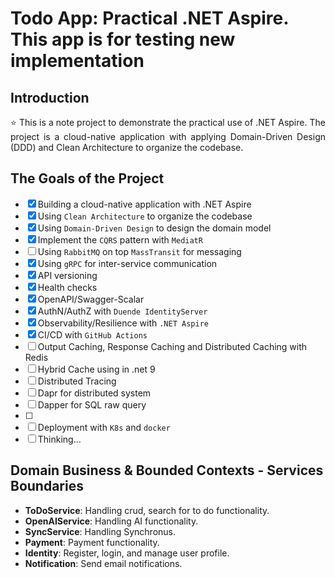 # Todo App: Practical .NET Aspire. This app is for testing new implementation

## Introduction

<p align="justify">
⭐ This is a note project to demonstrate the practical use of .NET Aspire. The project is a cloud-native application with applying Domain-Driven Design (DDD) and Clean Architecture to organize the codebase.
</p>

## The Goals of the Project

- [x] Building a cloud-native application with .NET Aspire
- [x] Using `Clean Architecture` to organize the codebase
- [x] Using `Domain-Driven Design` to design the domain model
- [x] Implement the `CQRS` pattern with `MediatR`
- [ ] Using `RabbitMQ` on top `MassTransit` for messaging
- [x] Using `gRPC` for inter-service communication
- [x] API versioning
- [x] Health checks
- [x] OpenAPI/Swagger-Scalar
- [x] AuthN/AuthZ with `Duende IdentityServer`
- [x] Observability/Resilience with `.NET Aspire`
- [x] CI/CD with `GitHub Actions`
- [ ] Output Caching, Response Caching and Distributed Caching with Redis
- [ ] Hybrid Cache using in .net 9
- [ ] Distributed Tracing
- [ ] Dapr for distributed system
- [ ] Dapper for SQL raw query
- [ ] 
- [ ] Deployment with `K8s` and `docker`
- [ ] Thinking...

## Domain Business & Bounded Contexts - Services Boundaries

- **ToDoService**: Handling crud, search for to do functionality.
- **OpenAIService**: Handling AI functionality.
- **SyncService**: Handling Synchronus.
- **Payment**: Payment functionality.
- **Identity**: Register, login, and manage user profile.
- **Notification**: Send email notifications.
